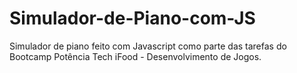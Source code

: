 # Simulador-de-Piano-com-JS
Simulador de piano feito com Javascript como parte das tarefas do Bootcamp Potência Tech iFood - Desenvolvimento de Jogos.
